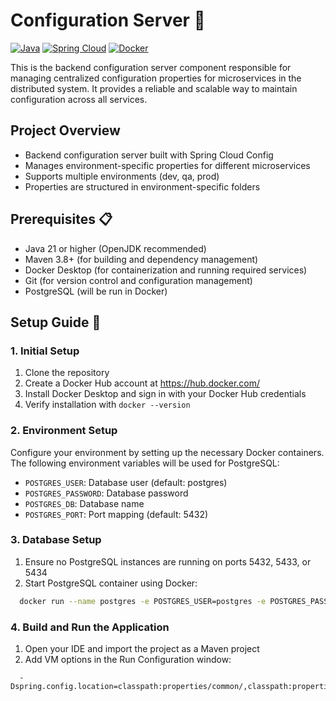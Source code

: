 # Configuration Server 🔧

[![Java](https://img.shields.io/badge/Java-17-orange.svg)](https://openjdk.org/projects/jdk/17/)
[![Spring Cloud](https://img.shields.io/badge/Spring%20Cloud-Config-brightgreen.svg)](https://spring.io/projects/spring-cloud-config)
[![Docker](https://img.shields.io/badge/Docker-ready-blue.svg)](https://www.docker.com/)

This is the backend configuration server component responsible for managing centralized configuration properties for
microservices in the distributed system. It provides a reliable and scalable way to maintain configuration across all
services.

## Project Overview

- Backend configuration server built with Spring Cloud Config
- Manages environment-specific properties for different microservices
- Supports multiple environments (dev, qa, prod)
- Properties are structured in environment-specific folders

## Prerequisites 📋

- Java 21 or higher (OpenJDK recommended)
- Maven 3.8+ (for building and dependency management)
- Docker Desktop (for containerization and running required services)
- Git (for version control and configuration management)
- PostgreSQL (will be run in Docker)

## Setup Guide 🚀

### 1. Initial Setup

1. Clone the repository
2. Create a Docker Hub account at https://hub.docker.com/
3. Install Docker Desktop and sign in with your Docker Hub credentials
4. Verify installation with `docker --version`

### 2. Environment Setup

Configure your environment by setting up the necessary Docker containers. The following environment variables will be
used for PostgreSQL:

- `POSTGRES_USER`: Database user (default: postgres)
- `POSTGRES_PASSWORD`: Database password
- `POSTGRES_DB`: Database name
- `POSTGRES_PORT`: Port mapping (default: 5432)

### 3. Database Setup

1. Ensure no PostgreSQL instances are running on ports 5432, 5433, or 5434
2. Start PostgreSQL container using Docker:

```bash
  docker run --name postgres -e POSTGRES_USER=postgres -e POSTGRES_PASSWORD=admin123 -d -p 5432:5432 postgres
```

### 4. Build and Run the Application

1. Open your IDE and import the project as a Maven project
2. Add VM options in the Run Configuration window:

```properties
  -Dspring.config.location=classpath:properties/common/,classpath:properties/local/
```